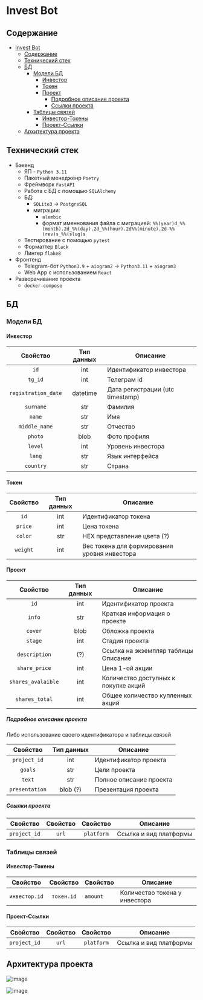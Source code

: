 # Invest Bot

## Содержание
- [Invest Bot](#invest-bot)
  - [Содержание](#содержание)
  - [Технический стек](#технический-стек)
  - [БД](#бд)
    - [Модели БД](#модели-бд)
      - [Инвестор](#инвестор)
      - [Токен](#токен)
      - [Проект](#проект)
        - [Подробное описание проекта](#подробное-описание-проекта)
        - [Ссылки проекта](#ссылки-проекта)
    - [Таблицы связей](#таблицы-связей)
      - [Инвестор-Токены](#инвестор-токены)
      - [Проект-Ссылки](#проект-ссылки)
  - [Архитектура проекта](#архитектура-проекта)


## Технический стек

- Бэкенд
    * ЯП - `Python 3.11`
    * Пакетный менедженр `Poetry`
    * Фреймворк `FastAPI`
    * Работа с БД с помощью `SQLAlchemy`
    * БД:
      * `SQLite3` -> `PostgreSQL`
      * миграции:
        * `alembic`
        * формат именнования файла с миграцией: `%%(year)d_%%(month).2d_%%(day).2d_%%(hour).2d%%(minute).2d-%%(rev)s_%%(slug)s`
    * Тестирование с помощью `pytest`
    * Форматтер `Black`
    * Линтер `flake8`
- Фронтенд
    * Telegram-бот `Python3.9` + `aiogram2` -> `Python3.11` + `aiogram3`
    * Web App с использованием `React`
- Разворачивание проекта
    * `docker-compose`


## БД

### Модели БД

#### Инвестор

|      Свойство       | Тип данных | Описание                         |
|:-------------------:|:----------:|----------------------------------|
|        `id`         |    int     | Идентификатор инвестора          |
|       `tg_id`       |    int     | Телеграм id                      |
| `registration_date` |  datetime  | Дата регистрации (utc timestamp) |
|      `surname`      |    str     | Фамилия                          |
|       `name`        |    str     | Имя                              |
|    `middle_name`    |    str     | Отчество                         |
|       `photo`       |    blob    | Фото профиля                     |
|       `level`       |    int     | Уровень инвестора                |
|       `lang`        |    str     | Язык интерфейса                  |
|      `country`      |    str     | Страна                           |

#### Токен

| Свойство | Тип данных | Описание                                     |
|:--------:|:----------:|----------------------------------------------|
|   `id`   |    int     | Идентификатор токена                         |
| `price`  |    int     | Цена токена                                  |
| `color`  |    str     | HEX представление цвета (?)                  |
| `weight` |    int     | Вес токена для формирования уровня инвестора |

#### Проект

|      Свойство      | Тип данных | Описание                             |
|:------------------:|:----------:|--------------------------------------|
|        `id`        |    int     | Идентификатор проекта                |
|       `info`       |    str     | Краткая информация о проекте         |
|      `cover`       |    blob    | Обложка проекта                      |
|      `stage`       |    int     | Стадия проекта                       |
|   `description`    |    (?)     | Ссылка на экземпляр таблицы Описание |
|   `share_price`    |    int     | Цена 1-ой акции                      |
| `shares_avalaible` |    int     | Количество доступных к покупке акций |
|   `shares_total`   |    int     | Общее количество купленных акций     |

##### Подробное описание проекта
Либо использование своего идентификатора и таблицы связей

|    Свойство    | Тип данных | Описание                |
|:--------------:|:----------:|-------------------------|
|  `project_id`  |    int     | Идентификатор проекта   |
|    `goals`     |    str     | Цели проекта            |
|     `text`     |    str     | Полное описание проекта |
| `presentation` |  blob (?)  | Презентация проекта     |

##### Ссылки проекта
|   Свойство   | Свойство |  Свойство  | Описание               |
|:------------:|:--------:|:----------:|------------------------|
| `project_id` |  `url`   | `platform` | Ссылка и вид платформы |


### Таблицы связей

#### Инвестор-Токены
|   Свойство    |  Свойство  | Свойство | Описание                      |
|:-------------:|:----------:|----------|-------------------------------|
| `инвестор.id` | `токен.id` | `amount` | Количество токена у инвестора |

#### Проект-Ссылки
|   Свойство   | Свойство |  Свойство  | Описание               |
|:------------:|:--------:|:----------:|------------------------|
| `project_id` |  `url`   | `platform` | Ссылка и вид платформы |

## Архитектура проекта

![image](https://github.com/Eytes/InvestBot/assets/67365128/e30e26a7-6020-45e6-a920-7898b138738b)

![image](https://github.com/Eytes/InvestBot/assets/67365128/4fa756f4-0c87-43c3-b361-e7c35f43e096)


